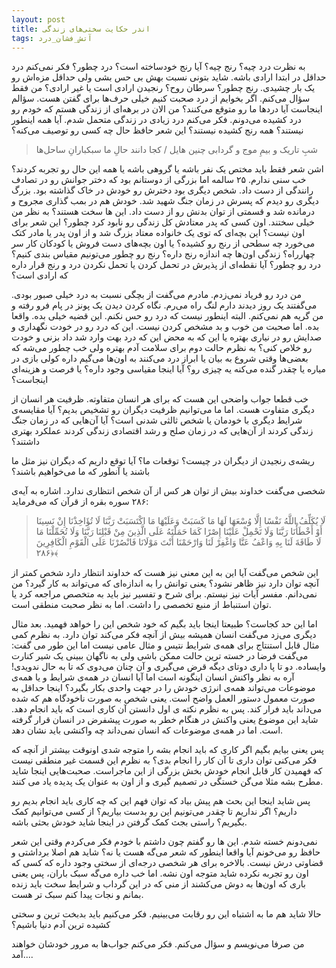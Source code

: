 ```yaml
---
layout: post
title: اندر حکایت سختی‌های زندگی
tags: آتش_فشان_درد
---
```


به نظرت درد چیه؟ رنج چیه؟ آیا رنج خودساخته است؟ درد چطور؟ فکر نمی‌کنم درد حداقل در ابتدا ارادی باشه. شاید بتونی نسبت بهش بی حس بشی ولی حداقل مزه‌اش رو یک بار چشیدی. رنج چطور؟ سرطان روح؟ 
رنجیدن ارادی است یا غیر ارادی؟
من فقط سؤال می‌کنم.
اگر بخوایم از درد صحبت کنیم خیلی حرف‌ها برای گفتن هست. سؤالم اینجاست آیا درد‌ها ما رو متوقع می‌کنند؟ من الان در برهه‌ای از زندگی هستم که خودم رو درد کشیده می‌دونم. فکر می‌کنم درد زیادی در زندگی متحمل شدم.
آیا همه اینطور نیستند؟ همه رنج کشیده نیستند؟
این شعر حافظ حال چه کسی رو توصیف می‌کنه؟
> شبِ تاریک و بیمِ موج و گردابی چنین هایل
> / کجا دانند حالِ ما سبکبارانِ ساحل‌ها

اشن شعر فقط باید مختص یک نفر باشه یا گروهی باشه یا همه این حال رو تجربه کردند؟
خب سنی ندارم. ۲۵ سالمه اما بزرگی از دوستانم بود که دختر جوانش رو در تصادف رانندگی از دست داد. شخص دیگری بود دخترش رو خودش در خاک گذاشته بود. بزرگ دیگری رو دیدم که پسرش در زمان جنگ شهید شد. 
خودش هم در بمب گذاری مجروح و درمانده شد و قسمتی از توان بدنش رو از دست داد. این ها سخت هستند؟ به نظر من خیلی سختند. 
اون کسی که پدر معتادش کل زندگی رو نابود کرد چطور؟ این شعر برای اون نیست؟ این بچه‌ای که توی یک خانواده معتاد بزرگ شد و از اون پدر یا مادر کتک می‌خورد چه سطحی از رنج رو کشیده؟ یا اون بچه‌های دست فروش یا کودکان کار سر چهارراه؟ زندگی اون‌ها چه اندازه رنج داره؟
رنج رو چطور می‌تونیم مقیاس بندی کنیم؟ درد رو چطور؟ آیا نقطه‌ای از پذیرش در تحمل کردن یا تحمل نکردن درد و رنج قرار داره که ارادی است؟ 

من درد رو فریاد نمی‌زدم. مادرم می‌گفت از بچگی نسبت به درد خیلی صبور بودی. می‌گفتند یک روز دیدند دارم لنگ راه می‌رم. نگاه کردن دیدن یک پونز در پام فرو رفته و من گریه هم نمی‌کنم. البته اینطور نیست که درد رو حس نکنم.
این قضیه خیلی بده. واقعا بده. اما صحبت من خوب و بد مشخص کردن نیست. 
این که درد رو در خودت نگهداری و صدایش رو در نیاری بهتره یا این که به محض این که درد بهت وارد شد داد بزنی و خودت رو خلاص کنی؟ به نظرم حالت دوم برای سلامت آدم بهتره ولی خب چطور می‌شه که بعضی‌ها وقتی 
شروع به بیان یا ابراز درد می‌کنند به اون‌ها می‌گیم داره کولی بازی در میاره یا چقدر گنده می‌کنه یه چیزی رو؟
آیا اینجا مقیاسی وجود داره؟ یا فرصت و هزینه‌ای اینجاست؟ 

خب قطعا جواب واضحی این هست که برای هر انسان متفاوته. ظرفیت هر انسان از دیگری متفاوت هست. اما ما می‌توانیم ظرفیت دیگران رو تشخیص بدیم؟ آیا مقایسه‌ی شرایط دیگری با خودمان یا شخص ثالثی شدنی است؟
آیا آن‌هایی که در زمان جنگ زندگی کردند از آن‌هایی که در زمان صلح و رشد اقتصادی زندگی کردند عملکرد بهتری داشتند؟

ریشه‌ی رنجیدن از دیگران در چیست؟ توقعات ما؟ آیا توقع داریم که دیگران نیز مثل ما باشند یا آنطور که ما می‌خواهیم باشند؟

شخصی می‌گفت خداوند بیش از توان هر کس از آن شخص انتظاری ندارد. اشاره به آیه‌ی ۲۸۶ سوره بقره از قرآن که می‌فرماید:
>  لَا يُكَلِّفُ اللَّهُ نَفْسًا إِلَّا وُسْعَهَا لَهَا مَا كَسَبَتْ وَعَلَيْهَا مَا اكْتَسَبَتْ رَبَّنَا لَا تُؤَاخِذْنَا إِنْ نَسِينَا أَوْ أَخْطَأْنَا رَبَّنَا وَلَا تَحْمِلْ عَلَيْنَا إِصْرًا كَمَا حَمَلْتَهُ عَلَى الَّذِينَ مِنْ قَبْلِنَا رَبَّنَا وَلَا تُحَمِّلْنَا مَا لَا طَاقَةَ لَنَا بِهِ وَاعْفُ عَنَّا وَاغْفِرْ لَنَا وَارْحَمْنَا أَنْتَ مَوْلَانَا فَانْصُرْنَا عَلَى الْقَوْمِ الْكَافِرِينَ ﴿۲۸۶﴾ 

این شخص می‌گفت آیا این به این معنی نیز هست که خداوند انتظار دارد شخص کمتر از آنچه توان دارد نیز ظاهر نشود؟ یعنی توانش را به اندازه‌ای که می‌تواند به کار گیرد؟
 من نمی‌دانم. مفسر آیات نیز نیستم. برای شرح و تفسیر نیز باید به متخصص مراجعه کرد یا توان استنباط از منبع تخصصی را داشت. اما به نظر صحبت منطقی است. 
 
اما این حد کجاست؟ طبیعتا اینجا باید بگیم که خود شخص این را خواهد فهمید. بعد مثال دیگری می‌زد می‌گفت انسان همیشه بیش از آنچه فکر می‌کند توان دارد. به نظرم کمی مثال قابل استنتاج برای همه‌ی شرایط نتیس و مثال عامی نیست اما این طور می گفت:
می‌گفت فرضا در خسته ترین حالت ممکن باشی ولی به ناگهان ببینی یک شیر کنارت وایساده. دو تا پا داری دوتای دیگه قرض می‌گیری و آن چنان می‌دوی که تا به حال ندویدی! آره به نظر واکنش انسان اینگونه است اما
آیا انسان در همه‌ی شرایط و یا همه‌ی موضوعات می‌تواند همه‌ی انرژی خودش را در جهت واحدی بکار بگیرد؟ اینجا حداقل به صورت معمول دستور العمل واضح است. یعنی شخص به صورت ناخودگاه هم که شده می‌داند باید فرار کند.
پس به نظرم نکته ی اول دانستن آن کاری است که باید انجام دهد. شاید این موضوع یعنی واکنش در هنگام خطر به صورت پیشفرض در انسان قرار گرفته است. اما در همه‌ی موضوعات که انسان نمی‌داند چه واکنشی باید نشان دهد.

پس یعنی بیایم بگیم اگر کاری که باید انجام بشه را متوجه شدی اونوقت بیشتر از آنچه که فکر می‌کنی توان داری تا آن کار را انجام بدی؟
به نظرم این قسمت غیر منطقی نیست که فهمیدن کار قابل انجام خودش بخش بزرگی از این ماجراست. صحبت‌هایی اینجا شاید مطرح بشه مثلا می‌گن خستگی در تصمیم گیری و از اون به عنوان یک پدیده یاد می کنند.

پس شاید اینجا این بحث هم پیش بیاد که توان فهم این که چه کاری باید انجام بدیم رو داریم؟ اگر نداریم تا چقدر می‌تونیم این رو بدست بیاریم؟ از کسی می‌توانیم کمک بگیریم؟ 
راستی بجث کمک گرفتن در اینجا شاید خودش بحثی باشه.

نمی‌دونم خسته شدم. این ها رو گفتم چون داشتم با خودم فکر می‌کردم وقتی این شعر حافظ رو می‌خونم آیا واقعا اینطور که شعر می‌گه هست یا نه؟ 
شاید هم اصلا برداشتی و قضاوتی درش نیست. بالاخره برای هر شخصی درجه‌ای از سختی وجود داره که کسی که اون رو تجربه نکرده شاید متوجه اون نشه. اما خب داره می‌گه سبک باران، پس یعنی باری که اون‌ها به دوش می‌کشند از منی که 
در این گرداب و شرایط سخت باید زنده بمانم و نجات پیدا کنم سبک تر هست.

حالا شاید هم ما به اشتباه این رو رقابت می‌بینیم. فکر می‌کنیم باید بدبخت ترین و سختی کشیده ترین آدم دنیا باشیم؟ 

من صرفا می‌نویسم و سؤال می‌کنم. فکر می‌کنم جواب‌ها به مرور خودشان خواهند آمد....



